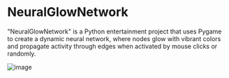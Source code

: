# NeuralGlowNetwork
"NeuralGlowNetwork" is a Python entertainment project that uses Pygame to create a dynamic neural network, where nodes glow with vibrant colors and propagate activity through edges when activated by mouse clicks or randomly.


![image](https://github.com/user-attachments/assets/5479fade-4a98-4a28-8984-e2ebf0b00ce1)
